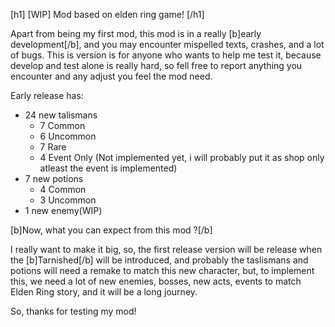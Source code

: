 [h1] [WIP] Mod based on elden ring game! [/h1]

Apart from being my first mod, this mod is in a really [b]early development[/b], and you may encounter mispelled texts, crashes, and a lot of bugs. This is version is for anyone who wants to help me test it, because develop and test alone is really hard, so fell free to report anything you encounter and any adjust you feel the mod need.

Early release has:

- 24 new talismans
  - 7 Common
  - 6 Uncommon
  - 7 Rare
  - 4 Event Only (Not implemented yet, i will probably put it as shop only atleast the event is implemented)
- 7 new potions
  - 4 Common
  - 3 Uncommon
- 1 new enemy(WIP)

[b]Now, what you can expect from this mod ?[/b]

I really want to make it big, so, the first release version will be release when the [b]Tarnished[/b] will be introduced, and probably the taslismans and potions will need a remake to match this new character, but, to implement this, we need a lot of new enemies, bosses, new acts, events to match Elden Ring story, and it will be a long journey.

So, thanks for testing my mod!

